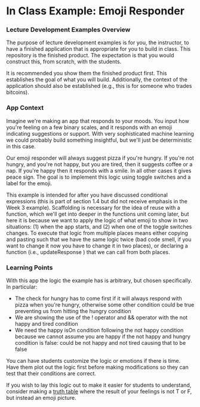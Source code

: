 # In Class Example: Emoji Responder

### Lecture Development Examples Overview

The purpose of lecture development examples is for you, the instructor, to have a finished application that is appropriate for you to build in class. This repository is the finished product. The expectation is that you would construct this, from scratch, with the students.

It is recommended you show them the finished product first. This establishes the goal of what you will build. Additionally, the context of the application should also be established (e.g., this is for someone who trades bitcoins).

### App Context
Imagine we're making an app that responds to your moods. You input how you're feeling on a few binary scales, and it responds with an emoji indicating suggestions or support. With very sophisticated machine learning we could probably build something insightful, but we'll just be deterministic in this case.

Our emoji responder will always suggest pizza if you're hungry. If you're not hungry, and you're not happy, but you are tired, then it suggests coffee or a nap. If you're happy then it responds with a smile. In all other cases it gives peace sign. The goal is to implement this logic using toggle switches and a label for the emoji.

This example is intended for after you have discussed conditional expressions (this is part of section 1.4 but did not receive emphasis in the Week 3 example). Scaffolding is necessary for the idea of reuse with a function, which we'll get into deeper in the functions unit coming later, but here it is because we want to apply the logic of what emoji to show in two situations: (1) when the app starts, and (2) when one of the toggle switches changes. To execute that logic from multiple places means either copying and pasting such that we have the same logic twice (bad code smell, if you want to change it now you have to change it in two places), or declaring a function (i.e., updateResponse ) that we can call from both places.

### Learning Points
With this app the logic the example has is arbitrary, but chosen specifically. In particular:

* The check for hungry has to come first if it will always respond with pizza when you're hungry, otherwise some other condition could be true preventing us from hitting the hungry condition
* We are showing the use of the ! operator and && operator with the not happy and tired condition
* We need the happy isOn condition following the not happy condition because we cannot assume you are happy if the not happy and hungry condition is false: could be not happy and not tired causing that to be false

You can have students customize the logic or emotions if there is time. Have them plot out the logic first before making modifications so they can test that their conditions are correct.

If you wish to lay this logic out to make it easier for students to understand, consider making a [truth table](https://medium.com/i-math/intro-to-truth-tables-boolean-algebra-73b331dd9b94) where the result of your feelings is not T or F, but instead an emoji picture.
